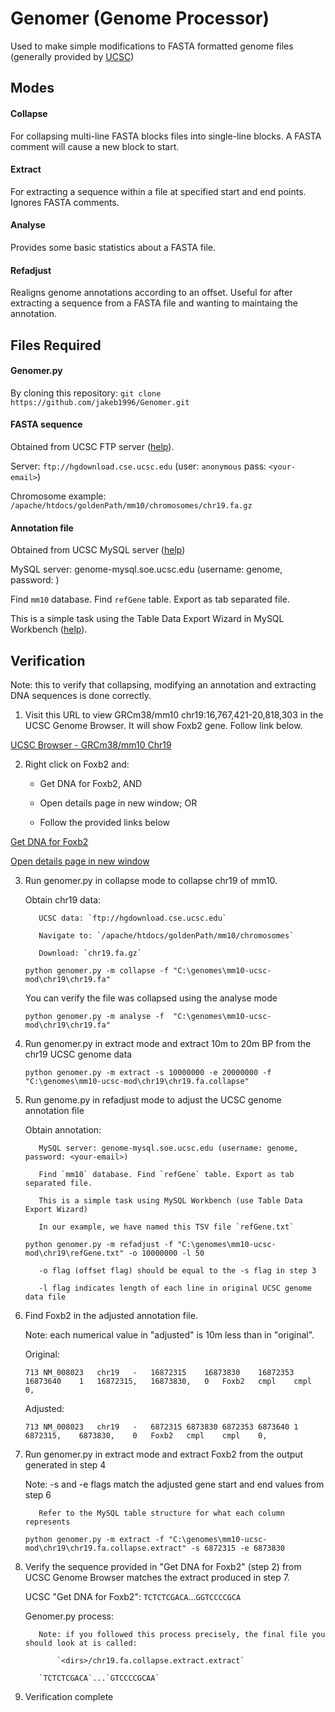 
# Genomer (Genome Processor)

Used to make simple modifications to FASTA formatted genome files (generally provided by [UCSC](https://genome.ucsc.edu/))

## Modes

#### Collapse

For collapsing multi-line FASTA blocks files into single-line blocks. A FASTA comment will cause a new block to start.

#### Extract

For extracting a sequence within a file at specified start and end points. Ignores FASTA comments.

#### Analyse

Provides some basic statistics about a FASTA file.

#### Refadjust

Realigns genome annotations according to an offset. Useful for after extracting a sequence from a FASTA file and wanting to maintaing the annotation.

## Files Required

#### Genomer.py

By cloning this repository: `git clone https://github.com/jakeb1996/Genomer.git`

#### FASTA sequence

Obtained from UCSC FTP server ([help](https://genome.ucsc.edu/goldenpath/help/ftp.html)).

Server: `ftp://hgdownload.cse.ucsc.edu` (user: `anonymous` pass: `<your-email>`)

Chromosome example: `/apache/htdocs/goldenPath/mm10/chromosomes/chr19.fa.gz`

#### Annotation file

Obtained from UCSC MySQL server ([help](https://genome.ucsc.edu/goldenpath/help/mysql.html))

MySQL server: genome-mysql.soe.ucsc.edu (username: genome, password: <your-email>)
           
Find `mm10` database. Find `refGene` table. Export as tab separated file. 
           
This is a simple task using the Table Data Export Wizard in MySQL Workbench ([help](https://dev.mysql.com/doc/workbench/en/wb-admin-export-import-table.html)).

## Verification

Note: this to verify that collapsing, modifying an annotation and extracting DNA sequences is done correctly.

 1) Visit this URL to view GRCm38/mm10 chr19:16,767,421-20,818,303 in the UCSC
       Genome Browser. It will show Foxb2 gene. Follow link below.
       
[UCSC Browser - GRCm38/mm10 Chr19](https://genome.ucsc.edu/cgi-bin/hgTracks?db=mm10&lastVirtModeType=default&lastVirtModeExtraState=&virtModeType=default&virtMode=0&nonVirtPosition=&position=chr19%3A16767421-20818303&hgsid=674918601_YLI5ZKYBVVEjC29faHGp1IVNABk8)
 
 2) Right click on Foxb2 and:
 
       - Get DNA for Foxb2, AND
       
       - Open details page in new window; OR
       
       - Follow the provided links below
       
[Get DNA for Foxb2](https://genome.ucsc.edu/cgi-bin/hgc?hgsid=674918601_YLI5ZKYBVVEjC29faHGp1IVNABk8&g=htcGetDna2&table=&i=mixed&l=16872315&r=16873830&getDnaPos=chr19%3A16%2C872%2C316-16%2C873%2C830&db=mm10&hgSeq.cdsExon=1&hgSeq.padding5=0&hgSeq.padding3=0&hgSeq.casing=upper&boolshad.hgSeq.maskRepeats=0&hgSeq.repMasking=lower&boolshad.hgSeq.revComp=0&submit=get+DNA)

[Open details page in new window](https://genome.ucsc.edu/cgi-bin/hgGene?hgg_gene=uc008gxc.1&hgg_prot=uc008gxc.1&hgg_chrom=chr19&hgg_start=16872315&hgg_end=16873830&hgg_type=knownGene&db=mm10&c=chr19&l=16767420&r=20818303)


 3) Run genomer.py in collapse mode to collapse chr19 of mm10.
       
       Obtain chr19 data:
           
           UCSC data: `ftp://hgdownload.cse.ucsc.edu`
           
           Navigate to: `/apache/htdocs/goldenPath/mm10/chromosomes`
           
           Download: `chr19.fa.gz`
       
       ```python genomer.py -m collapse -f "C:\genomes\mm10-ucsc-mod\chr19\chr19.fa"```

       You can verify the file was collapsed using the analyse mode

       ```python genomer.py -m analyse -f  "C:\genomes\mm10-ucsc-mod\chr19\chr19.fa"```

 4) Run genomer.py in extract mode and extract 10m to 20m BP from the chr19 UCSC genome data

       ```python genomer.py -m extract -s 10000000 -e 20000000 -f "C:\genomes\mm10-ucsc-mod\chr19\chr19.fa.collapse"```

 5) Run genome.py in refadjust mode to adjust the UCSC genome annotation file

       Obtain annotation:
           
           MySQL server: genome-mysql.soe.ucsc.edu (username: genome, password: <your-email>)
           
           Find `mm10` database. Find `refGene` table. Export as tab separated file. 
           
           This is a simple task using MySQL Workbench (use Table Data Export Wizard)
           
           In our example, we have named this TSV file `refGene.txt`

       ```python genomer.py -m refadjust -f "C:\genomes\mm10-ucsc-mod\chr19\refGene.txt" -o 10000000 -l 50```
           
           -o flag (offset flag) should be equal to the -s flag in step 3
           
           -l flag indicates length of each line in original UCSC genome data file
       
 6) Find Foxb2 in the adjusted annotation file.
      
       Note: each numerical value in "adjusted" is 10m less than in "original".

       Original:
       
       `713	NM_008023	chr19	-	16872315	16873830	16872353	16873640	1	16872315,	16873830,	0	Foxb2	cmpl	cmpl	0,`
       
       Adjusted:
       
       `713	NM_008023	chr19	-	6872315	6873830	6872353	6873640	1	6872315,	6873830,	0	Foxb2	cmpl	cmpl	0,`

 7) Run genomer.py in extract mode and extract Foxb2 from the output generated in step 4
       
       Note: -s and -e flags match the adjusted gene start and end values from step 6
           
           Refer to the MySQL table structure for what each column represents

       ```python genomer.py -m extract -f "C:\genomes\mm10-ucsc-mod\chr19\chr19.fa.collapse.extract" -s 6872315 -e 6873830```    

 8) Verify the sequence provided in "Get DNA for Foxb2" (step 2) from UCSC Genome Browser matches the extract produced in step 7.

       UCSC "Get DNA for Foxb2":
           `TCTCTCGACA`...`GGTCCCCGCA`

       Genomer.py process:
           
           Note: if you followed this process precisely, the final file you should look at is called:
           
               `<dirs>/chr19.fa.collapse.extract.extract`
               
           `TCTCTCGACA`...`GTCCCCGCAA`

 9) Verification complete

